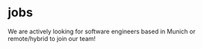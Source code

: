 # jobs
We are actively looking for software engineers based in Munich or remote/hybrid to join our team!
